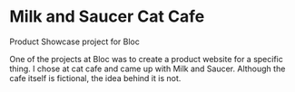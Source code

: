 # Milk and Saucer Cat Cafe
Product Showcase project for Bloc

One of the projects at Bloc was to create a product website for a specific thing. I chose at cat cafe and came up with Milk and Saucer. Although the cafe itself is fictional, the idea behind it is not.
